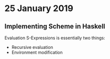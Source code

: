 # 25 January 2019

## Implementing Scheme in Haskell

Evaluation S-Expressions is essentially two things:

- Recursive evaluation
- Environment modification
